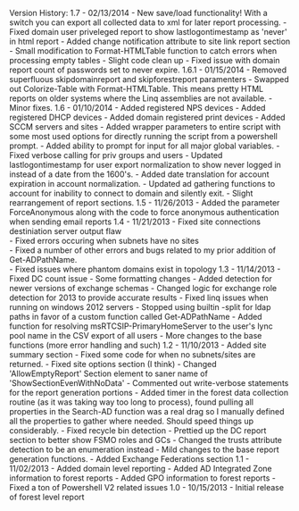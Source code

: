 Version History:
1.7 - 02/13/2014
    - New save/load functionality! With a switch you can export all collected data
      to xml for later report processing.
    - Fixed domain user priveleged report to show lastlogontimestamp as 'never' in html
      report
    - Added change notification attribute to site link report section
    - Small modification to Format-HTMLTable function to catch errors when processing empty tables
    - Slight code clean up
    - Fixed issue with domain report count of passwords set to never expire.
1.6.1 - 01/15/2014
    - Removed superfluous skipdomainreport and skipforestreport paramenters
    - Swapped out Colorize-Table with Format-HTMLTable. This means pretty HTML
      reports on older systems where the Linq assemblies are not available.
    - Minor fixes.
1.6 - 01/10/2014
    - Added registered NPS devices
    - Added registered DHCP devices
    - Added domain registered print devices
    - Added SCCM servers and sites
    - Added wrapper parameters to entire script with some most used options for directly
      running the script from a powershell prompt.
    - Added ability to prompt for input for all major global variables.
    - Fixed verbose calling for priv groups and users
    - Updated lastlogontimestamp for user export normalization to show never logged in instead
      of a date from the 1600's.
    - Added date translation for account expiration in account normalization.
    - Updated ad gathering functions to account for inability to connect to domain and silently exit.
    - Slight rearrangement of report sections.
1.5 - 11/26/2013
    - Added the parameter ForceAnonymous along with the code to force anonymous authentication when 
      sending email reports
1.4 - 11/21/2013
    - Fixed site connections destiniation server output flaw        
    - Fixed errors occuring when subnets have no sites        
    - Fixed a number of other errors and bugs related to my prior addition of Get-ADPathName.        
    - Fixed issues where phantom domains exist in topology
1.3 - 11/14/2013
    - Fixed DC count issue
    - Some formatting changes
    - Added detection for newer versions of exchange schemas
    - Changed logic for exchange role detection for 2013 to provide accurate results
    - Fixed linq issues when running on windows 2012 servers
    - Stopped using builtin -split for ldap paths in favor of a custom function called Get-ADPathName
    - Added function for resolving msRTCSIP-PrimaryHomeServer to the user's lync pool name in the CSV 
      export of all users
    - More changes to the base functions (more error handling and such)
1.2 - 11/10/2013
    - Added site summary section
    - Fixed some code for when no subnets/sites are returned.
    - Fixed site options section (I think)
    - Changed 'AllowEmptyReport' Section element to saner name of 'ShowSectionEvenWithNoData'
    - Commented out write-verbose statements for the report generation portions
    - Added timer in the forest data collection routine (as it was taking way too long to process), found
      pulling all properties in the Search-AD function was a real drag so I manually defined all the properties
      to gather where needed. Should speed things up considerably.
    - Fixed recycle bin detection
    - Prettied up the DC report section to better show FSMO roles and GCs
    - Changed the trusts attribute detection to be an enumeration instead
    - Mild changes to the base report generation functions.
    - Added Exchange Federations section
1.1 - 11/02/2013
    - Added domain level reporting
    - Added AD Integrated Zone information to forest reports
    - Added GPO information to forest reports
    - Fixed a ton of Powershell V2 related issues
1.0 - 10/15/2013
    - Initial release of forest level report